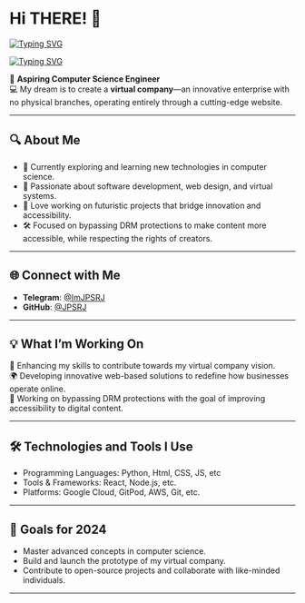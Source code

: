 # Hi THERE! 👋

[![Typing SVG](https://readme-typing-svg.herokuapp.com?color=00FF00&size=75&width=1050&height=200&lines=I'm+Samithu+Ranmira)](https://github.com/JPSRJ)

[![Typing SVG](https://readme-typing-svg.demolab.com?font=Fira+Code&pause=1000&color=0000ff&random=false&width=435&lines=I'm+an+Aspiring+Computer+Science+Engineer;Currently+Learning+Python%2C+Web+Development%2C+and+AI%2C+Creating+a+Virtual+Company)](https://github.com/yourusername)

🌟 **Aspiring Computer Science Engineer**  
💻 My dream is to create a **virtual company**—an innovative enterprise with no physical branches, operating entirely through a cutting-edge website.  

---

## 🔍 **About Me**  
- 🌱 Currently exploring and learning new technologies in computer science.  
- 🎯 Passionate about software development, web design, and virtual systems.  
- 📡 Love working on futuristic projects that bridge innovation and accessibility.  
- 🛠️ Focused on bypassing DRM protections to make content more accessible, while respecting the rights of creators.

---

## 🌐 **Connect with Me**  
- **Telegram**: [@ImJPSRJ](https://t.me/ImJPSRJ)  
- **GitHub**: [@JPSRJ](https://github.com/JPSRJ)

---

## 💡 **What I’m Working On**  
🚀 Enhancing my skills to contribute towards my virtual company vision.  
🌍 Developing innovative web-based solutions to redefine how businesses operate online.  
🔐 Working on bypassing DRM protections with the goal of improving accessibility to digital content.

---

## 🛠️ **Technologies and Tools I Use**  
- Programming Languages: Python, Html, CSS, JS, etc  
- Tools & Frameworks: React, Node.js, etc.  
- Platforms: Google Cloud, GitPod, AWS, Git, etc.

---

## 🚀 **Goals for 2024**  
- Master advanced concepts in computer science.  
- Build and launch the prototype of my virtual company.  
- Contribute to open-source projects and collaborate with like-minded individuals.  

---
